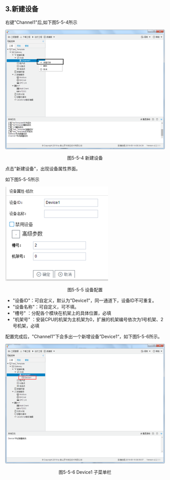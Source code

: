 ## 3.新建设备

右键"Channel1"后,如下图5-5-4所示   

![](../../../assets/新建设备.jpg)

<center>图5-5-4 新建设备</center>

点击"新建设备"，出现设备属性界面。

如下图5-5-5所示

![1557110284778](assets/设备配置.jpg)

<center>图5-5-5 设备配置</center>

- "设备ID"：可自定义，默认为"Device1"，同一通道下，设备ID不可重复。
- "设备名称"：可自定义，可不填。
- "槽号"         ：分配各个模块在机架上的具体位置，必填
- "机架号"     ：安装CPU的机架为主机架为0，扩展的机架编号依次为1号机架、2号机架，必填

配置完成后，"Channel1"下会多出一个新增设备”Device1“，如下图5-5-6所示。

![](../../../assets/Device子菜单栏.png)

<center>图5-5-6 Device1 子菜单栏</center>


